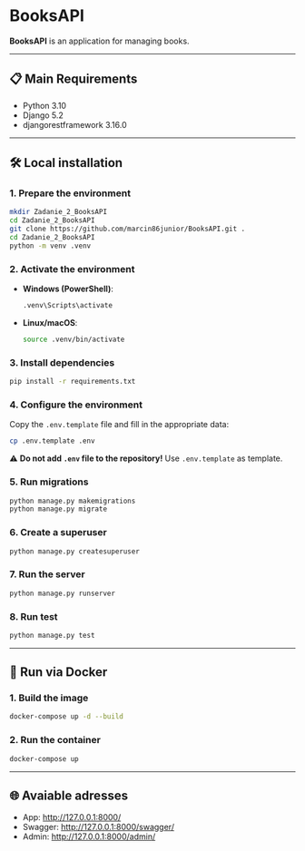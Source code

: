 # BooksAPI

**BooksAPI** is an application for managing books.

---

## 📋 Main Requirements

- Python 3.10
- Django 5.2
- djangorestframework 3.16.0

---

## 🛠️ Local installation

### 1. Prepare the environment

```bash
mkdir Zadanie_2_BooksAPI
cd Zadanie_2_BooksAPI
git clone https://github.com/marcin86junior/BooksAPI.git .
cd Zadanie_2_BooksAPI
python -m venv .venv
```

### 2. Activate the environment
- **Windows (PowerShell)**:
  ```bash
  .venv\Scripts\activate
  ```
- **Linux/macOS**:
  ```bash
  source .venv/bin/activate
  ```

### 3. Install dependencies
```bash
pip install -r requirements.txt
```

### 4. Configure the environment
Copy the `.env.template` file and fill in the appropriate data:

```bash
cp .env.template .env
```
⚠️ **Do not add `.env` file to the repository!** Use `.env.template` as template.

### 5. Run migrations
```bash
python manage.py makemigrations
python manage.py migrate
```
### 6. Create a superuser
```bash
python manage.py createsuperuser
```
### 7. Run the server
```bash
python manage.py runserver
```

### 8. Run test
```bash
python manage.py test
```

---

## 🐳 Run via Docker
### 1. Build the image
```bash
docker-compose up -d --build
```
### 2. Run the container
```bash
docker-compose up
```

---

## 🌐 Avaiable adresses
- App: http://127.0.0.1:8000/
- Swagger: http://127.0.0.1:8000/swagger/
- Admin: http://127.0.0.1:8000/admin/

